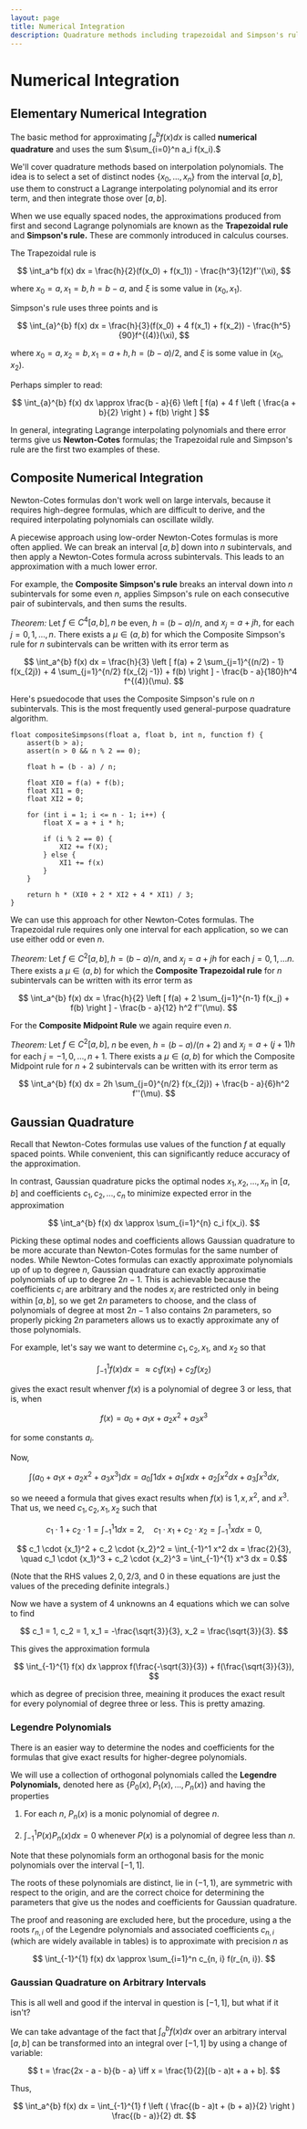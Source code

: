 ```yaml
---
layout: page
title: Numerical Integration
description: Quadrature methods including trapezoidal and Simpson's rules, composite integration techniques, and Gaussian quadrature using optimal node selection.
---
```


# Numerical Integration

## Elementary Numerical Integration

The basic method for approximating $\int_a^{b} f(x) dx$ is called **numerical quadrature** and uses the sum $\sum_{i=0}^n a_i f(x_i).$

We'll cover quadrature methods based on interpolation polynomials. The idea is to select a set of distinct nodes $\{x_0, \dots, x_n\}$ from the interval $[a, b],$ use them to construct a Lagrange interpolating polynomial and its error term, and then integrate those over $[a,b].$

When we use equally spaced nodes, the approximations produced from first and second Lagrange polynomials are known as the **Trapezoidal rule** and **Simpson's rule.** These are commonly introduced in calculus courses.

The Trapezoidal rule is

$$ \int_a^b f(x) dx = \frac{h}{2}(f(x_0) + f(x_1)) - \frac{h^3}{12}f''(\xi), $$

where $x_0 = a, x_1 = b, h = b - a,$ and $\xi$ is some value in $(x_0, x_1).$

Simpson's rule uses three points and is

$$ \int_{a}^{b} f(x) dx = \frac{h}{3}(f(x_0) + 4 f(x_1) + f(x_2)) - \frac{h^5}{90}f^{(4)}(\xi), $$

where $x_0 = a, x_2 = b, x_1 = a + h, h = (b - a)/2,$ and $\xi$ is some value in $(x_0, x_2).$

Perhaps simpler to read:

$$ \int_{a}^{b} f(x) dx \approx \frac{b - a}{6} \left [ f(a) + 4 f \left ( \frac{a + b}{2} \right ) + f(b) \right ] $$

In general, integrating Lagrange interpolating polynomials and there error terms give us **Newton-Cotes** formulas; the Trapezoidal rule and Simpson's rule are the first two examples of these.

## Composite Numerical Integration

Newton-Cotes formulas don't work well on large intervals, because it requires high-degree formulas, which are difficult to derive, and the required interpolating polynomials can oscillate wildly.

A piecewise approach using low-order Newton-Cotes formulas is more often applied. We can break an interval $[a, b]$ down into $n$ subintervals, and then apply a Newton-Cotes formula across subintervals. This leads to an approximation with a much lower error.

For example, the **Composite Simpson's rule** breaks an interval down into $n$ subintervals for some even $n,$ applies Simpson's rule on each consecutive pair of subintervals, and then sums the results.


*Theorem:* Let $f \in C^4[a,b], n$ be even, $h = (b - a)/n,$ and $x_j = a + jh,$ for each $j = 0, 1, \dots, n.$ There exists a $\mu \in (a, b)$ for which the Composite Simpson's rule for $n$ subintervals can be written with its error term as

$$ \int_a^{b} f(x) dx = \frac{h}{3} \left [ f(a) + 2 \sum_{j=1}^{(n/2) - 1} f(x_{2j}) + 4 \sum_{j=1}^{n/2} f(x_{2j -1}) + f(b) \right ]  - \frac{b - a}{180}h^4 f^{(4)}(\mu). $$

Here's psuedocode that uses the Composite Simpson's rule on $n$ subintervals. This is the most frequently used general-purpose quadrature algorithm.

```
float compositeSimpsons(float a, float b, int n, function f) {
    assert(b > a);
    assert(n > 0 && n % 2 == 0);

    float h = (b - a) / n;

    float XI0 = f(a) + f(b);
    float XI1 = 0;
    float XI2 = 0;

    for (int i = 1; i <= n - 1; i++) {
        float X = a + i * h;

        if (i % 2 == 0) {
            XI2 += f(X);
        } else {
            XI1 += f(x)
        }
    }

    return h * (XI0 + 2 * XI2 + 4 * XI1) / 3;
}
```

We can use this approach for other Newton-Cotes formulas. The Trapezoidal rule requires only one interval for each application, so we can use either odd or even $n.$

*Theorem:* Let $f \in C^2[a,b], h = (b - a)/n,$ and $x_j = a + jh$ for each $j = 0, 1, \dots n.$ There exists a $\mu \in (a,b)$ for which the **Composite Trapezoidal rule** for $n$ subintervals can be written with its error term as

$$ \int_a^{b} f(x) dx = \frac{h}{2} \left [ f(a) + 2 \sum_{j=1}^{n-1} f(x_j) + f(b) \right ] - \frac{b - a}{12} h^2 f''(\mu). $$

For the **Composite Midpoint Rule** we again require even $n$.

*Theorem:* Let $f \in C^2[a, b],$ $n$ be even, $h = (b - a)/(n + 2)$ and $x_j = a + (j + 1)h$ for each $j = -1, 0, \dots, n+1.$ There exists a $\mu \in (a, b)$ for which the Composite Midpoint rule for $n+2$ subintervals can be written with its error term as

$$ \int_a^{b} f(x) dx = 2h \sum_{j=0}^{n/2} f(x_{2j}) + \frac{b - a}{6}h^2 f''(\mu). $$

## Gaussian Quadrature

Recall that Newton-Cotes formulas use values of the function $f$ at equally spaced points. While convenient, this can significantly reduce accuracy of the approximation.

In contrast, Gaussian quadrature picks the optimal nodes $x_1, x_2,\dots,x_n$ in $[a,b]$ and coefficients $c_1, c_2, \dots, c_n$ to minimize expected error in the approximation

$$ \int_a^{b} f(x) dx \approx \sum_{i=1}^{n} c_i f(x_i). $$

Picking these optimal nodes and coefficients allows Gaussian quadrature to be more accurate than Newton-Cotes formulas for the same number of nodes. While Newton-Cotes formulas can exactly approximate polynomials up of up to degree $n,$ Gaussian quadrature can exactly approximatie polynomials of up to degree $2n - 1.$ This is achievable because the coefficients $c_i$ are arbitrary and the nodes $x_i$ are restricted only in being within $[a,b],$ so we get $2n$ parameters to choose, and the class of polynomials of degree at most $2n-1$ also contains $2n$ parameters, so properly picking $2n$ parameters allows us to exactly approximate any of those polynomials.

For example, let's say we want to determine $c_1, c_2, x_1,$ and $x_2$ so that

$$ \int_{-1}^{1} f(x) dx = \approx c_1 f(x_1) + c_2 f(x_2) $$

gives the exact result whenver $f(x)$ is a polynomial of degree 3 or less, that is, when

$$ f(x) = a_0 + a_1x + a_2x^2 + a_3x^3 $$

for some constants $a_i.$

Now,

$$ \int (a_0 + a_1x + a_2x^2 + a_3x^3) dx  = a_0 \int 1 dx + a_1 \int x dx + a_2 \int x^2 dx + a_3 \int x^3 dx, $$

so we neeed a formula that gives exact results when $f(x)$ is $1, x, x^2,$ and $x^3.$ That us, we need $c_1, c_2, x_1, x_2$ such that

$$ c_1 \cdot 1 + c_2 \cdot 1 = \int_{-1}^1 1 dx = 2, \quad c_1 \cdot x_1 + c_2 \cdot x_2 = \int_{-1}^{1} x dx = 0, $$

$$ c_1 \cdot {x_1}^2 + c_2 \cdot {x_2}^2 = \int_{-1}^1 x^2 dx = \frac{2}{3}, \quad c_1 \cdot {x_1}^3 + c_2 \cdot {x_2}^3 = \int_{-1}^{1} x^3 dx = 0.$$

(Note that the RHS values $2, 0, 2/3,$ and $0$ in these equations are just the values of the preceding definite integrals.)

Now we have a system of $4$ unknowns an $4$ equations which we can solve to find

$$ c_1 = 1, c_2 = 1, x_1 = -\frac{\sqrt{3}}{3}, x_2 = \frac{\sqrt{3}}{3}. $$

This gives the approximation formula

$$ \int_{-1}^{1} f(x) dx \approx f(\frac{-\sqrt{3}}{3}) + f(\frac{\sqrt{3}}{3}), $$

which as degree of precision three, meaining it produces the exact result for every polynomial of degree three or less. This is pretty amazing.

### Legendre Polynomials

There is an easier way to determine the nodes and coefficients for the formulas that give exact results for higher-degree polynomials.

We will use a collection of orthogonal polynomials called the **Legendre Polynomials,** denoted here as $\{P_0(x), P_1(x), \dots, P_n(x)\}$ and having the properties

1. For each $n$, $P_n(x)$ is a monic polynomial of degree $n.$

2. $\int_{-1}^{1}P(x)P_n(x)dx = 0$ whenever $P(x)$ is a polynomial of degree less than $n.$

Note that these polynomials form an orthogonal basis for the monic polynomials over the interval $[-1, 1].$

The roots of these polynomials are distinct, lie in $(-1, 1),$ are symmetric with respect to the origin, and are the correct choice for determining the parameters that give us the nodes and coefficients for Gaussian quadrature.

The proof and reasoning are excluded here, but the procedure, using a the roots $r_{n,i}$ of the Legendre polynomials and associated coefficients $c_{n,i}$ (which are widely available in tables) is to approximate with precision $n$ as 

$$ \int_{-1}^{1} f(x) dx \approx \sum_{i=1}^n c_{n, i} f(r_{n, i}). $$

### Gaussian Quadrature on Arbitrary Intervals

This is all well and good if the interval in question is $[-1, 1],$ but what if it isn't?

We can take advantage of the fact that $\int_{a}^{b}f(x) dx$ over an arbitrary interval $[a,b]$ can be transformed into an integral over $[-1, 1]$ by using a change of variable:

$$ t = \frac{2x - a - b}{b - a} \iff x = \frac{1}{2}[(b - a)t + a + b]. $$

Thus,

$$ \int_a^{b} f(x) dx = \int_{-1}^{1} f \left ( \frac{(b - a)t + (b + a)}{2} \right ) \frac{(b - a)}{2} dt. $$